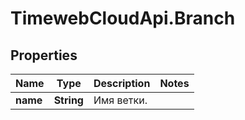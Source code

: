 # TimewebCloudApi.Branch

## Properties

Name | Type | Description | Notes
------------ | ------------- | ------------- | -------------
**name** | **String** | Имя ветки. | 


